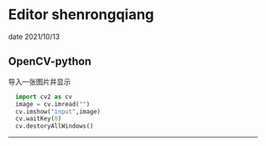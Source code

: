 # Editor shenrongqiang
   date 2021/10/13
## OpenCV-python
  导入一张图片并显示
```python
  import cv2 as cv
  image = cv.imread("")
  cv.imshow("input",image)
  cv.waitKey(0)
  cv.destoryAllWindows()
```
***
